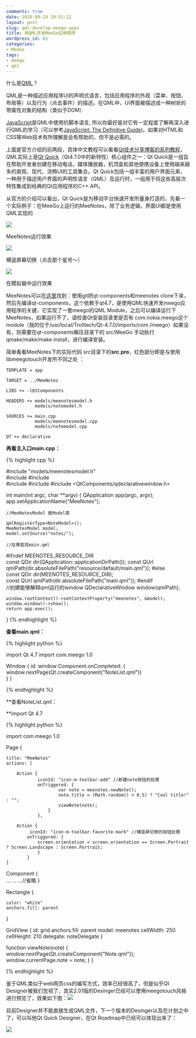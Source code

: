 ```yaml
---
comments: true
date: 2010-09-24 20:51:12
layout: post
slug: qml-develop-meego-apps
title: 用QML开发MeeGo应用程序
wordpress_id: 61
categories:
- MeeGo
tags:
- meego
- qml
---
```


什么是[QML](http://doc.qt.nokia.com/4.7-snapshot/qdeclarativeintroduction.html)？

QML是一种描述应用程序UI的声明式语言，包括应用程序的外观（菜单、按钮、布局等）以及行为（点击事件）的描述。在QML中，UI界面被描述成一种树状的带属性对象的结构（类似于DOM）

[JavaScript](https://developer.mozilla.org/en/JavaScript)是QML中使用的脚本语言, 所以你最好是对它有一定程度了解再深入进行QML的学习（可以参考[JavaScript: The Definitive Guide](http://www.davidflanagan.com/javascript5/))。如果对HTML和CSS等Web技术有所理解是会有帮助的，但不是必需的。

上面是官方介绍的前两段，具体中文教程可以看看[Qt技术分享博客的系列教程](http://www.cuteqt.com/blog/?s=qml)，QML实际上是[Qt Quick](http://doc.qt.nokia.com/4.7-snapshot/qtquick.html)（Qt4.7.0中的新特性）核心组件之一：Qt Quick是一组旨在帮助开发者创建在移动电话，媒体播放器，机顶盒和其他便携设备上使用越来越多的直观、现代、流畅UI的工具集合。Qt Quick包括一组丰富的用户界面元素，一种用于描述用户界面的声明性语言（QML）及运行时，一组用于将这些高层次特性集成到经典的Qt应用程序的C++ API。

从官方的介绍可以看出，Qt Quick是为移动平台快速开发所量身打造的，先看一个实际例子：在MeeGo上运行的MeeNotes，除了业务逻辑，界面UI都是使用QML实现的

![](https://lh5.googleusercontent.com/MjsIJ3hE2ShXgMy7l8hAsxqTtXnNAtPjOUfuogxUpxdOGhtbh9MyFGwmHRI1DyFDdkN7TFdBvg7tmlhy8gntQHM7MSUw7_qzggWIVsCkG-6hmIGx1Q)

MeeNotes运行效果

![](https://lh4.googleusercontent.com/td4qP4XYL_g0CGEKHrxFhC7O7AdYPdqilTavmvm9Z4zddAXZngAPOxC9qlblD-6_9DgBdVvHDNE2AfPMh1Yo_o5EWCie4YWsMf5Lk4zJ_G4eWVtwvw)

横竖屏幕切换（点击那个星号～）

![](https://lh6.googleusercontent.com/TQ0IPh9Mm-UfRY12upue_JxXUMxXW5F0NRByS68wxmU1OrXaLNsW8RPWTLScKi4y7qSQZWS5qp5XGcXsV5UG-fwRJRW0vWGq3o984iIeI6jpmXHfPA)

在模拟器中运行效果

MeeNotes可以在[这里](http://qt.gitorious.org/qt-components)找到：使用git把qt-components和meenotes clone下来，然后先编译qt-components，这个依赖于qt4.7，是使用QML快速开发meego应用程序的关键，它实现了一套meego的QML Module，之后可以编译运行下MeeNotes，如果运行不了，请检查Qt安装目录里是否有 com.nokia.meego这个module（我的位于/usr/local/Trolltech/Qt-4.7.0/imports/com /meego）如果没有，则需要在qt-components解压目录下的 src/MeeGo 手动执行qmake/make/make install，进行编译安装。

简单看看MeeNotes下的实际代码
src目录下的**src.pro**，红色部分即是与使用libmeegotouch开发所不同之处 ：

	TEMPLATE = app  
   
	TARGET = ../MeeNotes 
	
	LIBS += -lQtComponents  
 
	HEADERS += models/meenotesmodel.h
			   models/notemodel.h 

	SOURCES += main.cpp  
			   models/meenotesmodel.cpp  
	     	   models/notemodel.cpp 

	QT += declarative 


    
**再看主入口main.cpp：**


{% highlight cpp %}

#include "models/meenotesmodel.h"    
#include <QApplication>
#include <QDeclarativeContext>  
#include <QDeclarativeComponent>
#include <QDir>
#include <QtComponents/qdeclarativewindow.h>


int main(int argc, char **argv) 
{ 
	QApplication app(argc, argv);   
	app.setApplicationName("MeeNotes"); 
	
	//MeeNotesModel 是Model类
	
	qmlRegisterType<NoteModel>();  
	MeeNotesModel model; 
	model.setSource("notes/"); 

	//在哪查找main.qml

#ifndef MEENOTES_RESOURCE_DIR   
	const QDir dir(QApplication::applicationDirPath()); 
	const QUrl qmlPath(dir.absoluteFilePath("resource/default/main.qml")); 
#else   
	const QDir dir(MEENOTES_RESOURCE_DIR);   
	const QUrl qmlPath(dir.absoluteFilePath("main.qml")); 
#endif   
	//创建能够解释qml运行的window
	QDeclarativeWindow window(qmlPath); 
	
	window.rootContext()->setContextProperty("meenotes", &model);   
	window.window()->show();   
	return app.exec(); 
} 
{% endhighlight %}


    
**查看main.qml：**


{% highlight python %}

import Qt 4.7 
import com.meego 1.0  
      
Window {
	id: window 
	Component.onCompleted: {
		window.nextPage(Qt.createComponent("NoteList.qml"))  
	} 
} 


{% endhighlight %}


    
**查看NoteList.qml：  

      
**import Qt 4.7 

{% highlight python %}


import com.meego 1.0 

Page {

	title: "MeeNotes"
	actions: [ 

		Action { 
			 	iconId: "icon-m-toolbar-add" //新建note按钮的处理
				onTriggered: { 
						var note = meenotes.newNote(); 
						note.title = (Math.random() > 0.5) ? "Cool title!" : ""; 
						viewNote(note); 
					} 
				}, 

		Action { 
		     iconId: "icon-m-toolbar-favorite-mark" //横竖屏切换的按钮处理  
			onTriggered: { 
				screen.orientation = screen.orientation == Screen.Portrait ? Screen.Landscape : Screen.Portrait; 
				} 
			} 
	]

Component {   
	… … …//省略
}  

Rectangle { 

	color: "white"
	anchors.fill: parent 
} 

GridView { 
	id: grid 
	anchors.fill: parent 
	model: meenotes 
	cellWidth: 250 
	cellHeight: 210 
	delegate: noteDelegate 
} 

function viewNote(note) { 
		window.nextPage(Qt.createComponent("Note.qml")); 
		window.currentPage.note = note; 
	} 
}

{% endhighlight %}


鉴于QML类似于web网页css的编写方式，效率已经很高了，但是似乎Qt Designer被我们忽视了，其实2.01版的Desinger已经可以使用meegotouch风格进行预览了，效果如下图：![](https://lh6.googleusercontent.com/5z7ZjbX8IQpupTJZFj3WOQikTjaD8fp_xPNP68w5R-3cipwLzvpTxbTeE2IQvQJhe1L3DgFurWJ0iExmDrYCXKm3bRYKOnmao8cNlEr7xxDzSid8Jw)

目前Designer并不能直接生成QML文件，下一个版本的Desinger以及在计划之中了，可以叫他Qt Quick Designer，在Qt Roadmap中已经可以体现出来了：

![](https://lh4.googleusercontent.com/nYL_bzp-N-RIFKleE9-g0pbghYo9xj2PvOmpgzdr8pyoSKMrQ2e4iXpOTyCgtfK3PAx34SdsIq5wuEF2EYey3a7F-Yy-J5lE1vfo4M8JeMIrYJdP_g)
